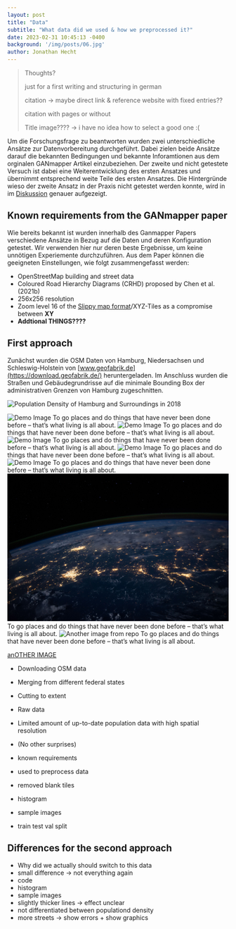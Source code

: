 ```yaml
---
layout: post
title: "Data"
subtitle: "What data did we used & how we preprocessed it?"
date: 2023-02-31 10:45:13 -0400
background: '/img/posts/06.jpg'
author: Jonathan Hecht
---
```

> Thoughts?
>
> just for a first writing and structuring in german
>
> citation -> maybe direct link & reference website with fixed entries??  
>
> citation with pages or without 
>
> Title image???? -> i have no idea how to select a good one :(
>
>  


Um die Forschungsfrage zu beantworten wurden zwei unterschiedliche Ansätze zur Datenvorbereitung durchgeführt. Dabei zielen beide Ansätze darauf die bekannten Bedingungen und bekannte Inforamtionen aus dem orginalen GANmapper Artikel einzubeziehen. Der zweite und nicht getestete Versuch ist dabei eine Weiterentwicklung des ersten Ansatzes und übernimmt entsprechend weite Teile des ersten Ansatzes. Die Hintergründe wieso der zweite Ansatz in der Praxis nicht getestet werden konnte, wird in im [Diskussion](2023-07-07-discussion.md) genauer aufgezeigt. 

## Known requirements from the GANmapper paper
Wie bereits bekannt ist wurden innerhalb des Ganmapper Papers verschiedene Ansätze in Bezug auf die Daten und deren Konfiguration getestet. Wir verwenden hier nur deren beste Ergebnisse, um keine unnötigen Experiemente durchzuführen. Aus dem Paper können die geeigneten Einstellungen, wie folgt zusammengefasst werden:
* OpenStreetMap building and street data
* Coloured Road Hierarchy Diagrams (CRHD) proposed by Chen et al. (2021b)
* 256x256 resolution
* Zoom level 16 of the [Slippy map format](https://wiki.openstreetmap.org/wiki/Slippy_map)/XYZ-Tiles as a compromise between **XY** 
* **Addtional THINGS????**

## First approach
Zunächst wurden die OSM Daten von Hamburg, Niedersachsen und Schleswig-Holstein von [www.geofabrik.de](https://download.geofabrik.de/) heruntergeladen. Im Anschluss wurden die Straßen und Gebäudegrundrisse auf die minimale Bounding Box der administrativen Grenzen von Hamburg zugeschnitten. 

![Population Density of Hamburg and Surroundings in 2018]("img/posts/map_pop_2018.svg")


<img class="img-fluid" src="https://github.com/jp-hecht/GANmapper-Project/blob/master/img/posts/06.jpg" alt="Demo Image">
<span class="caption text-muted">To go places and do things that have never been done before – that’s what living is all about.</span>

<img class="img-fluid" src="img/posts/06.jpg" alt="Demo Image">
<span class="caption text-muted">To go places and do things that have never been done before – that’s what living is all about.</span>


<img class="img-fluid" src="./img/posts/06.jpg" alt="Demo Image">
<span class="caption text-muted">To go places and do things that have never been done before – that’s what living is all about.</span>

<img class="img-fluid" src="/img/posts/06.jpg" alt="Demo Image">
<span class="caption text-muted">To go places and do things that have never been done before – that’s what living is all about.</span>

<img class="img-fluid" src="/img_test/06.jpg" alt="Demo Image">
<span class="caption text-muted">To go places and do things that have never been done before – that’s what living is all about.</span>
<img class="img-fluid" src="img_test/06.jpg" alt="Demo Image">
<span class="caption text-muted">To go places and do things that have never been done before – that’s what living is all about.</span>

<img class="img-fluid" src="https://github.com/jp-hecht/gan_img/blob/703f489e5b3cefcff1fc0fc2739f9344a202a32a/ich.png" alt="Another image from repo">
<span class="caption text-muted">To go places and do things that have never been done before – that’s what living is all about.</span>



[anOTHER IMAGE]('https://github.com/jp-hecht/GANmapper-Project/blob/master/img/posts/06.jpg')
* Downloading OSM data
* Merging from different federal states
* Cutting to extent 
* Raw data



* Limited amount of up-to-date population data with high spatial resolution
* (No other surprises)
* known requirements 
* used to preprocess data 
* removed blank tiles 
* histogram
* sample images 
* train test val split


## Differences for the second approach
* Why did we actually should switch to this data
* small difference -> not everything again
* code
* histogram
* sample images
* slightly thicker lines -> effect unclear
* not differentiated between populationd density 
* more streets -> show errors + show graphics